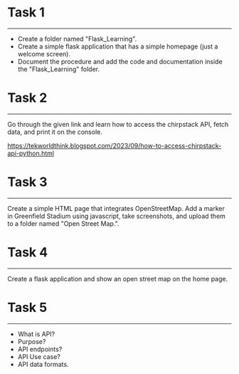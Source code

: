 # Task 1
*** 
* Create a folder named "Flask_Learning".
* Create a simple flask application that has a simple homepage (just a welcome screen).
* Document the procedure and add the code and documentation inside the "Flask_Learning" folder.

# Task 2
***
Go through the given link and learn how to access the chirpstack API, fetch data, and print it on the console.

https://tekworldthink.blogspot.com/2023/09/how-to-access-chirpstack-api-python.html

# Task 3
***
Create a simple HTML page that integrates OpenStreetMap. Add a marker in Greenfield Stadium using javascript, take screenshots, and upload them to a folder named "Open Street Map.".

# Task 4
***
Create a flask application and show an open street map on the home page.

# Task 5
***
* What is API?
* Purpose?
* API endpoints?
* API Use case?
* API data formats.
